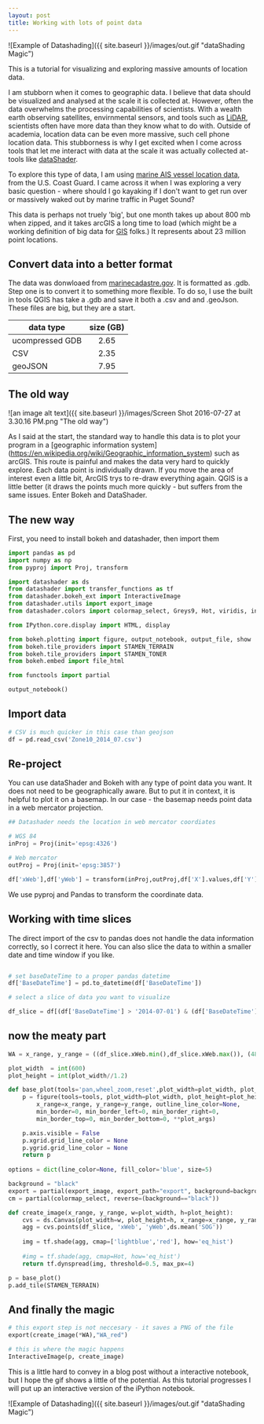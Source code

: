 ```yaml
---
layout: post
title: Working with lots of point data
---
```


![Example of Datashading]({{ site.baseurl }}/images/out.gif "dataShading Magic")

This is a  tutorial for visualizing and exploring massive amounts of location data.

I am stubborn when it comes to geographic data. I believe that data should be visualized and analysed at the scale it is collected at. However, often the data overwhelms the processing capabilities of scientists. With a wealth earth observing satellites, envirnmental sensors, and tools such as [LiDAR](https://en.wikipedia.org/wiki/Lidar), scientists often have more data than they know what to do with. Outside of academia, location data can be even more massive, such cell phone location data. This stubborness is why I get excited when I come across tools that let me interact with data at the scale it was actually collected at- tools like [dataShader](https://github.com/bokeh/datashader).   

To explore this type of data, I am using [marine AIS vessel location data](http://marinecadastre.gov/ais/), from the U.S. Coast Guard. I came across it when I was exploring a very basic question - where should I go kayaking if I don't want to get run over or massively waked out by marine traffic in Puget Sound?

This data is perhaps not truely 'big', but one month takes up about 800 mb when zipped, and it takes arcGIS a long time to load (which might be a working definition of big data for [GIS](https://en.wikipedia.org/wiki/Geographic_information_system)  folks.) It  represents about 23 million point locations.   

## Convert data into a better format
The data was donwloaed from [marinecadastre.gov](http://marinecadastre.gov/ais/). It is formatted as .gdb. Step one is to convert it to something more flexible. To do so, I use the built in tools QGIS has take a .gdb and save it both a .csv and and .geoJson. These files are big, but they are a start.

| data type     | size (GB)     | 
| ------------- |:-------------:| 
| ucompressed GDB      | 2.65 | 
| CSV     | 2.35      | 
| geoJSON |7.95      |

## The old way
![an image alt text]({{ site.baseurl }}/images/Screen Shot 2016-07-27 at 3.30.16 PM.png "The old way")

As I said at the start, the standard way to handle this data is to plot your program in a [geographic information system] (https://en.wikipedia.org/wiki/Geographic_information_system) such as arcGIS. This route is painful and makes the data very hard to quickly explore. Each data point is individually drawn. If you move the area of interest even a little bit, ArcGIS trys to re-draw everything again. QGIS is a little better (it draws the points much more quickly - but suffers from the same issues. Enter Bokeh and DataShader. 

## The new way 

First, you need to install bokeh and datashader, then import them

```python
import pandas as pd
import numpy as np
from pyproj import Proj, transform

import datashader as ds
from datashader import transfer_functions as tf
from datashader.bokeh_ext import InteractiveImage
from datashader.utils import export_image
from datashader.colors import colormap_select, Greys9, Hot, viridis, inferno

from IPython.core.display import HTML, display

from bokeh.plotting import figure, output_notebook, output_file, show
from bokeh.tile_providers import STAMEN_TERRAIN
from bokeh.tile_providers import STAMEN_TONER
from bokeh.embed import file_html

from functools import partial

output_notebook()
```

## Import data 

```python
# CSV is much quicker in this case than geojson
df = pd.read_csv('Zone10_2014_07.csv')
```

## Re-project

You can use dataShader and Bokeh with any type of point data you want. It does not need to be geographically aware. But to put it in context, it is helpful to plot it on a basemap. In our case - the basemap needs point data in a web mercator projection. 

```python
## Datashader needs the location in web mercator coordiates

# WGS 84
inProj = Proj(init='epsg:4326')

# Web mercator 
outProj = Proj(init='epsg:3857')

df['xWeb'],df['yWeb'] = transform(inProj,outProj,df['X'].values,df['Y'].values)
```

We use pyproj and Pandas to transform the coordinate data. 

## Working with time slices

The direct import of the csv to pandas does not handle the data information correctly, so I correct it here. You can also slice the data to within a smaller date and time window if you like.

```python

# set baseDateTime to a proper pandas datetime
df['BaseDateTime'] = pd.to_datetime(df['BaseDateTime'])

# select a slice of data you want to visualize

df_slice = df[(df['BaseDateTime'] > '2014-07-01') & (df['BaseDateTime'] < '2014-07-30')]

```

## now the meaty part 

```python
WA = x_range, y_range = ((df_slice.xWeb.min(),df_slice.xWeb.max()), (4898057.594904038,5565974.539663678))

plot_width  = int(600)
plot_height = int(plot_width//1.2)

def base_plot(tools='pan,wheel_zoom,reset',plot_width=plot_width, plot_height=plot_height, **plot_args):
    p = figure(tools=tools, plot_width=plot_width, plot_height=plot_height,
        x_range=x_range, y_range=y_range, outline_line_color=None,
        min_border=0, min_border_left=0, min_border_right=0,
        min_border_top=0, min_border_bottom=0, **plot_args)

    p.axis.visible = False
    p.xgrid.grid_line_color = None
    p.ygrid.grid_line_color = None
    return p
    
options = dict(line_color=None, fill_color='blue', size=5)

background = "black"
export = partial(export_image, export_path="export", background=background)
cm = partial(colormap_select, reverse=(background=="black"))

def create_image(x_range, y_range, w=plot_width, h=plot_height):
    cvs = ds.Canvas(plot_width=w, plot_height=h, x_range=x_range, y_range=y_range)
    agg = cvs.points(df_slice, 'xWeb', 'yWeb',ds.mean('SOG'))
    
    img = tf.shade(agg, cmap=['lightblue','red'], how='eq_hist')
    
    #img = tf.shade(agg, cmap=Hot, how='eq_hist')
    return tf.dynspread(img, threshold=0.5, max_px=4)

p = base_plot()
p.add_tile(STAMEN_TERRAIN)
```

## And finally the magic 

```python
# this export step is not neccesary - it saves a PNG of the file
export(create_image(*WA),"WA_red")

# this is where the magic happens
InteractiveImage(p, create_image)
```

This is a little hard to convey in a blog post without a interactive notebook, but I hope the gif shows a little of the potential. As this tutorial progresses I will put up an interactive version of the iPython notebook.

![Example of Datashading]({{ site.baseurl }}/images/out.gif "dataShading Magic")

